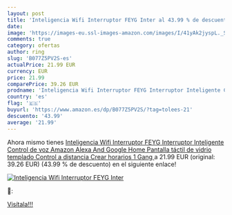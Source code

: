 ```yaml
---
layout: post
title: 'Inteligencia Wifi Interruptor FEYG Inter al 43.99 % de descuento'
date: 
image: 'https://images-eu.ssl-images-amazon.com/images/I/41yAk2jyspL._SL200_.jpg'
comments: true
category: ofertas
author: ring
slug: 'B077Z5PV2S-es'
actualPrice: 21.99 EUR
currency: EUR
price: 21.99
comparePrice: 39.26 EUR
prodname: 'Inteligencia Wifi Interruptor FEYG Interruptor Inteligente Control de voz Amazon Alexa And Google Home Pantalla táctil de vidrio templado Control a distancia Crear horarios  1 Gang '
country: 'es'
flag: '🇪🇸'
buyurl: 'https://www.amazon.es/dp/B077Z5PV2S/?tag=tolees-21'
descuento: '43.99'
average: '21.99'
---
```


Ahora mismo tienes [Inteligencia Wifi Interruptor FEYG Interruptor Inteligente Control de voz Amazon Alexa And Google Home Pantalla táctil de vidrio templado Control a distancia Crear horarios  1 Gang ](https://www.amazon.es/dp/B077Z5PV2S/?tag=tolees-21) a 21.99 EUR (original: 39.26 EUR) (43.99 %  de descuento) en el siguiente enlace!

[![Inteligencia Wifi Interruptor FEYG Inter](https://images-eu.ssl-images-amazon.com/images/I/41yAk2jyspL._SL200_.jpg)](https://www.amazon.es/dp/B077Z5PV2S/?tag=tolees-21)

🔎:


[Visítala!!!](https://www.amazon.es/dp/B077Z5PV2S/?tag=tolees-21)
